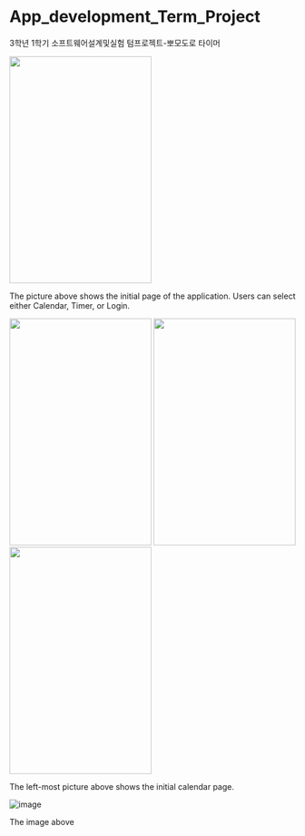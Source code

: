 # App_development_Term_Project
3학년 1학기 소프트웨어설계및실험 텀프로젝트-뽀모도로 타이머

<Initial page>
<img src="https://github.com/NaHyeon520/App_development_Term_Project/assets/62274608/2f6fb915-6298-4fe8-a72b-026a2e5c9000" width="250" height="400"/>

The picture above shows the initial page of the application. Users can select either Calendar, Timer, or Login.


<Calendar Page>
<img src="https://github.com/NaHyeon520/App_development_Term_Project/assets/62274608/6c373fbc-0db9-4337-944b-341b801f6e81" width="250" height="400"/>
<img src="https://github.com/NaHyeon520/App_development_Term_Project/assets/62274608/7ea1b9d3-b2dd-43e2-8843-b2bae1662833" width="250" height="400"/>
<img src="https://github.com/NaHyeon520/App_development_Term_Project/assets/62274608/3c2a992c-9432-4a17-8747-4ad5c7c28f41" width="250" height="400"/>

The left-most picture above shows the initial calendar page. 

![image](https://github.com/NaHyeon520/App_development_Term_Project/assets/62274608/e7c96016-ee99-464e-a808-bd6dce35a8ad)

The image above 
